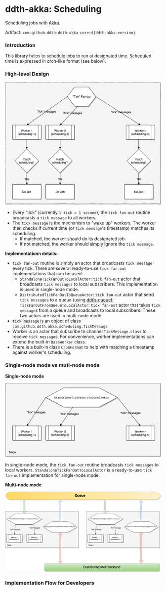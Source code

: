 # ddth-akka: Scheduling

Scheduling jobs with [Akka](https://akka.io).

Artifact: `com.github.ddth:ddth-akka-core:${ddth-akka-version}`.

### Introduction

This library helps to schedule jobs to run at designated time.
Scheduled time is expressed in cron-like format (see below).


### High-level Design

![High-level design](docs/imgs/scheduling-high-level.png)

- Every "tick" (currently `1 tick = 1 second`), the `tick fan-out` routine broadcasts a `tick message` to all workers.
- The `tick message` is the mechanism to "wake up" workers. The worker then checks if current time (or `tick message`'s timestamp) matches its scheduling.
  - If matched, the worker should do its designated job.
  - If not matched, the worker should simply ignore the `tick message`.

**Implementationn details:**

- `tick fan-out` routine is simply an actor that broadcasts `tick message` every tick.
There are several ready-to-use `tick fan-out` implementations that can be used:
  - `StandaloneTickFanOutToLocalActor`: `tick fan-out` actor that broadcasts `tick messages` to local subscribers. This implementation is used in single-node mode.
  - `DistributedTickFanOutToQueueActor`: `tick fan-out` actor that send `tick message`s to a queue (using [ddth-queue](https://github.com/DDTH/ddth-queue/));
    `TickFanOutFromQueueToLocalActor`: `tick fan-out` actor that takes `tick message`s from a queue and broadcasts to local subscribers.
    These two actors are used in multi-node mode.
- `tick message` is an object of class `com.github.ddth.akka.scheduling.TickMessage`
- Worker is an actor that subscribe to channel `TickMessage.class` to receive `tick message`s. For convenience, worker implementations can extend the built-in `BaseWorker` class.
- There is a built-in class `CronFormat` to help with matching a timestamp against worker's scheduling.


### Single-node mode vs muti-node mode

**Single-node mode**

![Single-node mode](docs/imgs/scheduling-single-node.png)

In single-node mode, the `tick fan-out` routine broadcasts `tick message`s to local workers. 
`StandaloneTickFanOutToLocalActor` is a ready-to-use `tick fan-out` implementation for single-node mode.

**Multi-node mode**

![Multi-node mode](docs/imgs/scheduling-multi-node.png)


### Implementation Flow for Developers
